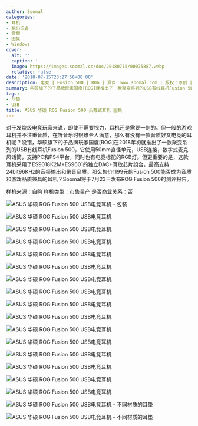 ```yaml
---
author: Soomal
categories:
- 耳机
- 数码设备
- 音频
- 图集
- Windows
cover:
  alt: ''
  caption: ''
  image: https://images.soomal.cc/doc/20180715/00075887.webp
  relative: false
date: '2018-07-15T23:27:56+08:00'
description: 电竞 | Fusion 500 | ROG | 源自：www.soomal.com | 版权：原创 |  平均/总评分：10.00/10
summary: 华硕旗下的子品牌玩家国度[ROG]就推出了一款聚变系列的USB有线耳机Fusion 500，它使用50mm直径单元，USB连接，数字式麦克风话筒，支持PC和PS4平台，同时也有电竞标配的RGB灯。但更重要的是，这款耳机采用了ES9018K2M+ES9601的独立DAC+耳放芯片组合，最高支持24bit96KHz的音频输出和录音品质。
tags:
- 华硕
- USB
title: ASUS 华硕 ROG Fusion 500 头戴式耳机 图集
---
```


对于发烧级电竞玩家来说，即使不需要视力，耳机还是需要一副的。但一般的游戏耳机并不注重音质，在听音乐时很难令人满意，那么有没有一款音质好又电竞的耳机呢？没错，华硕旗下的子品牌玩家国度[ROG]在2018年初就推出了一款聚变系列的USB有线耳机Fusion 500，它使用50mm直径单元，USB连接，数字式麦克风话筒，支持PC和PS4平台，同时也有电竞标配的RGB灯。但更重要的是，这款耳机采用了ES9018K2M+ES9601的独立DAC+耳放芯片组合，最高支持24bit96KHz的音频输出和录音品质。那么售价1199元的Fusion 500能否成为音质和游戏品质兼具的耳机？Soomal将于7月23日发布ROG Fusion 500的测评报告。



样机来源：自购
样机类型：市售量产
是否商业关系：否



![ASUS 华硕 ROG Fusion 500 USB电竞耳机 - 包装](https://images.soomal.cc/doc/20180715/00075869.webp)



![ASUS 华硕 ROG Fusion 500 USB电竞耳机](https://images.soomal.cc/doc/20180715/00075870.webp)



![ASUS 华硕 ROG Fusion 500 USB电竞耳机](https://images.soomal.cc/doc/20180715/00075871.webp)



![ASUS 华硕 ROG Fusion 500 USB电竞耳机](https://images.soomal.cc/doc/20180715/00075872.webp)



![ASUS 华硕 ROG Fusion 500 USB电竞耳机](https://images.soomal.cc/doc/20180715/00075873.webp)



![ASUS 华硕 ROG Fusion 500 USB电竞耳机](https://images.soomal.cc/doc/20180715/00075874.webp)



![ASUS 华硕 ROG Fusion 500 USB电竞耳机](https://images.soomal.cc/doc/20180715/00075875.webp)



![ASUS 华硕 ROG Fusion 500 USB电竞耳机](https://images.soomal.cc/doc/20180715/00075876.webp)



![ASUS 华硕 ROG Fusion 500 USB电竞耳机](https://images.soomal.cc/doc/20180715/00075877.webp)



![ASUS 华硕 ROG Fusion 500 USB电竞耳机](https://images.soomal.cc/doc/20180715/00075878.webp)



![ASUS 华硕 ROG Fusion 500 USB电竞耳机](https://images.soomal.cc/doc/20180715/00075879.webp)



![ASUS 华硕 ROG Fusion 500 USB电竞耳机](https://images.soomal.cc/doc/20180715/00075880.webp)



![ASUS 华硕 ROG Fusion 500 USB电竞耳机](https://images.soomal.cc/doc/20180715/00075881.webp)



![ASUS 华硕 ROG Fusion 500 USB电竞耳机](https://images.soomal.cc/doc/20180715/00075882.webp)



![ASUS 华硕 ROG Fusion 500 USB电竞耳机](https://images.soomal.cc/doc/20180715/00075883.webp)



![ASUS 华硕 ROG Fusion 500 USB电竞耳机](https://images.soomal.cc/doc/20180715/00075884.webp)



![ASUS 华硕 ROG Fusion 500 USB电竞耳机 - 不同材质的耳垫](https://images.soomal.cc/doc/20180715/00075885.webp)



![ASUS 华硕 ROG Fusion 500 USB电竞耳机 - 不同材质的耳垫](https://images.soomal.cc/doc/20180715/00075886.webp)